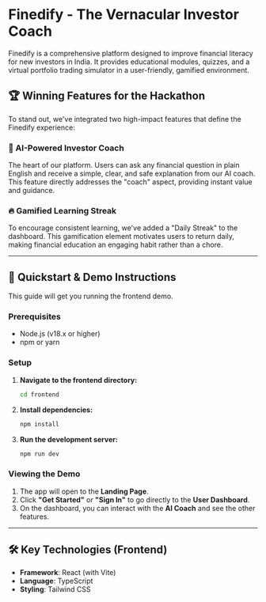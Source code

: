 # Finedify - The Vernacular Investor Coach

Finedify is a comprehensive platform designed to improve financial literacy for new investors in India. It provides educational modules, quizzes, and a virtual portfolio trading simulator in a user-friendly, gamified environment.

## 🏆 Winning Features for the Hackathon

To stand out, we've integrated two high-impact features that define the Finedify experience:

### 🤖 AI-Powered Investor Coach
The heart of our platform. Users can ask any financial question in plain English and receive a simple, clear, and safe explanation from our AI coach. This feature directly addresses the "coach" aspect, providing instant value and guidance.

### 🔥 Gamified Learning Streak
To encourage consistent learning, we've added a "Daily Streak" to the dashboard. This gamification element motivates users to return daily, making financial education an engaging habit rather than a chore.

---

## 🚀 Quickstart & Demo Instructions

This guide will get you running the frontend demo.

### Prerequisites
- Node.js (v18.x or higher)
- npm or yarn

### Setup
1.  **Navigate to the frontend directory:**
    ```bash
    cd frontend
    ```
2.  **Install dependencies:**
    ```bash
    npm install
    ```
3.  **Run the development server:**
    ```bash
    npm run dev
    ```

### Viewing the Demo
1.  The app will open to the **Landing Page**.
2.  Click **"Get Started"** or **"Sign In"** to go directly to the **User Dashboard**.
3.  On the dashboard, you can interact with the **AI Coach** and see the other features.

---

## 🛠️ Key Technologies (Frontend)

* **Framework**: React (with Vite)
* **Language**: TypeScript
* **Styling**: Tailwind CSS